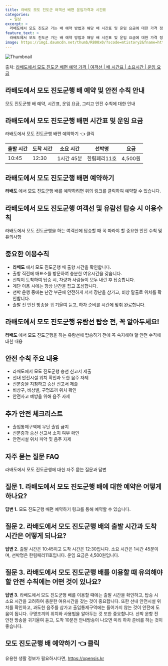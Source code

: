```yaml
---
title: 라배도 모도 진도군 여객선 배편 운임가격과 시간표
categories:
  - 일상
excerpt: >
  라배도에서 모도 진도군 가는 배 예약 방법과 해당 배 시간표 및 운임 요금에 대한 가격 정보를 안내 드리겠습니다. 안전하고 재밋는 모도 진도군행 여행을 위해 아래 정보 참고하시기 바랍니다. 모도 진도군행 배편 예약하기 👈 클릭라배도에서 모도 진도군행 배 시간표출발 시간도착 시간소요 시간선박명요금10:4512:301시간 45분한림페리11호4,500원모도 진도군행 배편 예약하기 👈 클릭라배도에서 모도 진도군행 여객선 탑승 시 이용수칙라배도에서 모도 진도군행을 하는 여객선에 탑승할 때 꼭 따라야 할 중요한 안전 수칙을 알려드립니다. 중요 이용수칙: 1) 라배도에서 모도 진도군행 배 출항 시간을 확인합니다. 2) 출항 직전에 매표소를 방문하여 충분한 여유시간을 갖습니다. 3) 선박이 도착하여 탑승 시, 차량과 ..
feature_text: >
  라배도에서 모도 진도군 가는 배 예약 방법과 해당 배 시간표 및 운임 요금에 대한 가격 정보를 안내 드리겠습니다. 안전하고 재밋는 모도 진도군행 여행을 위해 아래 정보 참고하시기 바랍니다. 모도 진도군행 배편 예약하기 👈 클릭라배도에서 모도 진도군행 배 시간표출발 시간도착 시간소요 시간선박명요금10:4512:301시간 45분한림페리11호4,500원모도 진도군행 배편 예약하기 👈 클릭라배도에서 모도 진도군행 여객선 탑승 시 이용수칙라배도에서 모도 진도군행을 하는 여객선에 탑승할 때 꼭 따라야 할 중요한 안전 수칙을 알려드립니다. 중요 이용수칙: 1) 라배도에서 모도 진도군행 배 출항 시간을 확인합니다. 2) 출항 직전에 매표소를 방문하여 충분한 여유시간을 갖습니다. 3) 선박이 도착하여 탑승 시, 차량과 ..
image: https://img1.daumcdn.net/thumb/R800x0/?scode=mtistory2&fname=https%3A%2F%2Fblog.kakaocdn.net%2Fdn%2FbABCEG%2FbtsHBMs5AIO%2FtbKcUVkK7bD06pRAW44Wf1%2Fimg.webp
---
```


![Thumbnail](https://img1.daumcdn.net/thumb/R800x0/?scode=mtistory2&fname=https%3A%2F%2Fblog.kakaocdn.net%2Fdn%2FbABCEG%2FbtsHBMs5AIO%2FtbKcUVkK7bD06pRAW44Wf1%2Fimg.webp)

<p>출처: <a href="https://opensis.kr/entry/%EB%9D%BC%EB%B0%B0%EB%8F%84%EC%97%90%EC%84%9C-%EB%AA%A8%EB%8F%84-%EC%A7%84%EB%8F%84%EA%B5%B0-%EB%B0%B0%ED%8E%B8-%EC%98%88%EC%95%BD-%EA%B0%80%EA%B2%A9-%EC%97%AC%EA%B0%9D%EC%84%A0-%EB%B0%B0-%EC%8B%9C%EA%B0%84%ED%91%9C-%EC%86%8C%EC%9A%94%EC%8B%9C%EA%B0%84-%EC%9A%B4%EC%9E%84-%EC%9A%94%EA%B8%88" rel="dofollow">라배도에서 모도 진도군 배편 예약 가격 | 여객선 | 배 시간표 | 소요시간 | 운임 요금</a> </p>

## 라배도에서 모도 진도군행 배 예약 및 안전 수칙 안내

모도 진도군행 배 예약, 시간표, 운임 요금, 그리고 안전 수칙에 대한 안내

## 라배도에서 모도 진도군행 배편 시간표 및 운임 요금

라배도에서 모도 진도군행 배편 예약하기 👈 클릭

**출발 시간** | **도착 시간** | **소요 시간** | **선박명** | **요금**  
---|---|---|---|---  
10:45 | 12:30 | 1시간 45분 | 한림페리11호 | 4,500원  
  
## **라배도에서 모도 진도군행 배편 예약하기**

**라배도** 에서 모도 진도군행 배를 예약하려면 위의 링크를 클릭하여 예약할 수 있습니다.

## 라배도에서 모도 진도군행 여객선 및 유람선 탑승 시 이용수칙

라배도에서 모도 진도군행을 하는 여객선에 탑승할 때 꼭 따라야 할 중요한 안전 수칙 및 유의사항

## **중요한 이용수칙**

  * **라배도** 에서 모도 진도군행 배 출항 시간을 확인합니다.
  * 출항 직전에 매표소를 방문하여 충분한 여유시간을 갖습니다.
  * 선박이 도착하여 탑승 시, 차량과 사람들이 모두 내린 후 탑승합니다.
  * 계단 이용 시에는 항상 난간을 잡고 조심합니다.
  * 선박 운행 중에는 난간 부근에 안전하게 서서 장난을 삼가고, 비상 탈출로 위치를 확인합니다.
  * 출발 전 안전 방송을 귀 기울여 듣고, 하차 준비를 시간에 맞춰 완료합니다.

## **라배도에서 모도 진도군행 유람선 탑승 전, 꼭 알아두세요!**

**라배도** 에서 모도 진도군행을 하는 유람선에 탑승하기 전에 꼭 숙지해야 할 안전 수칙에 대한 내용

## **안전 수칙 주요 내용**

  * 라배도에서 모도 진도군행 승선 신고서 제출
  * 선내 안전시설 위치 확인과 도한 음주 자제
  * 신분증을 지참하고 승선 신고서 제출
  * 비상구, 비상벨, 구명조끼 위치 확인
  * 안전사고 예방을 위해 음주 자제

## **추가 안전 체크리스트**

  * 출입통제구역에 무단 출입 금지
  * 신분증과 승선 신고서 소지 여부 확인
  * 안전시설 위치 파악 및 음주 자제

## 자주 묻는 질문 FAQ

라배도에서 모도 진도군행에 대한 자주 묻는 질문과 답변

## **질문 1.** 라배도에서 모도 진도군행 배에 대한 예약은 어떻게 하나요?

**답변 1.** 모도 진도군행 배편 예약하기 링크를 통해 예약할 수 있습니다.

## **질문 2.** 라배도에서 모도 진도군행 배의 출발 시간과 도착 시간은 어떻게 되나요?

**답변 2.** 출발 시간은 10:45이고 도착 시간은 12:30입니다. 소요 시간은 1시간 45분이며, 선박명은 한림페리11호입니다.
운임 요금은 4,500원입니다.

## **질문 3.** 라배도에서 모도 진도군행 배를 이용할 때 유의해야 할 안전 수칙에는 어떤 것이 있나요?

**답변 3.** 라배도에서 모도 진도군행 배를 이용할 때에는 출발 시간을 확인하고, 탑승 시 소요 시간을 고려하여 충분한 여유시간을 갖는
것이 중요합니다. 또한 선내 안전시설 위치를 확인하고, 과도한 음주를 삼가고 출입통제구역에는 들어가지 않는 것이 안전에 도움이 됩니다.
구명조끼의 위치와 사용법을 알아두는 것 또한 중요합니다. 선박 운항 전 안전 방송을 귀기울여 듣고, 도착 10분전 안내방송이 나오면 미리
하차 준비를 하는 것이 좋습니다.

## 모도 진도군행 배 예약하기 👈 클릭

 

유용한 생활 정보가 필요하시다면, <a href="https://opensis.kr" rel="dofollow">https://opensis.kr</a>


